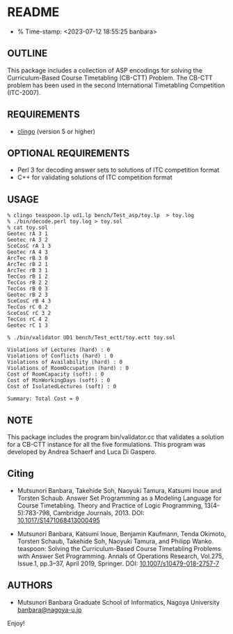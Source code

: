# README
- % Time-stamp: <2023-07-12 18:55:25 banbara>

## OUTLINE

This package includes a collection of ASP encodings for solving the Curriculum-Based Course
Timetabling (CB-CTT) Problem.
The CB-CTT problem has been used in the second International Timetabling
Competition (ITC-2007).

## REQUIREMENTS
- [clingo](https://potassco.org/clingo/) (version 5 or higher)

## OPTIONAL REQUIREMENTS
- Perl 3 for decoding answer sets to solutions of ITC competition format
- C++ for validating solutions of ITC competition format

## USAGE

```
% clingo teaspoon.lp ud1.lp bench/Test_asp/toy.lp  > toy.log
% ./bin/decode.perl toy.log > toy.sol
% cat toy.sol
Geotec rA 3 1
Geotec rA 3 2
SceCosC rA 1 3
Geotec rA 4 3
ArcTec rB 3 0
ArcTec rB 2 1
ArcTec rB 3 1
TecCos rB 1 2
TecCos rB 2 2
TecCos rB 0 3
Geotec rB 2 3
SceCosC rB 4 3
TecCos rC 0 2
SceCosC rC 3 2
TecCos rC 4 2
Geotec rC 1 3
```

```
% ./bin/validator UD1 bench/Test_ectt/toy.ectt toy.sol

Violations of Lectures (hard) : 0
Violations of Conflicts (hard) : 0
Violations of Availability (hard) : 0
Violations of RoomOccupation (hard) : 0
Cost of RoomCapacity (soft) : 0
Cost of MinWorkingDays (soft) : 0
Cost of IsolatedLectures (soft) : 0

Summary: Total Cost = 0
```

## NOTE
This package includes the program bin/validator.cc that validates a
solution for a CB-CTT instance for all the five formulations. This
program was developed by Andrea Schaerf and Luca Di Gaspero.

## Citing

- Mutsunori Banbara, Takehide Soh, Naoyuki Tamura, Katsumi Inoue and Torsten Schaub. 
  Answer Set Programming as a Modeling Language for Course Timetabling. 
  Theory and Practice of Logic Programming, 13(4-5):783-798, Cambridge Journals, 2013. 
  DOI: [10.1017/S1471068413000495](http://doi.org/10.1017/S1471068413000495)

- Mutsunori Banbara, Katsumi Inoue, Benjamin Kaufmann, Tenda Okimoto, Torsten Schaub, Takehide Soh, Naoyuki Tamura, and Philipp Wanko.
  teaspoon: Solving the Curriculum-Based Course Timetabling Problems with Answer Set Programming. 
  Annals of Operations Research, Vol.275, Issue.1, pp.3–37, April 2019, Springer.
  DOI: [10.1007/s10479-018-2757-7](http://doi.org/10.1007/s10479-018-2757-7)

## AUTHORS
- Mutsunori Banbara
  Graduate School of Informatics, Nagoya University
  banbara@nagoya-u.jp

Enjoy!
